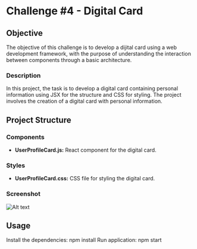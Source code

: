 # Challenge #4 - Digital Card

##  Objective

The objective of this challenge is to develop a dijital card using a web development framework, with the purpose of understanding the interaction between components through a basic architecture.

### Description

In this project, the task is to develop a digital card containing personal information using JSX for the structure and CSS for styling. 
The project involves the creation of a digital card with personal information.

## Project Structure

### Components

- **UserProfileCard.js:** React component for the digital card.

### Styles

- **UserProfileCard.css:** CSS file for styling the digital card.

### Screenshot
![Alt text](Screenshot1.png)

## Usage

Install the dependencies:
npm install
Run application:
npm start